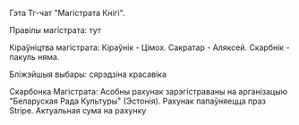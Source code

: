 Гэта Тг-чат "Магістрата Кнігі".

Правілы магістрата:
тут

Кіраўніцтва магістрата:
Кіраўнік - Цімох.
Сакратар - Аляксей.
Скарбнік - пакуль няма.

Бліжэйшыя выбары:
сярэдзіна красавіка

Скарбонка Магістрата:
Асобны рахунак зарэгістраваны на арганізацыю "Беларуская Рада Культуры" (Эстонія).
Рахунак папаўняецца праз Stripe.
Актуальная сума на рахунку 

